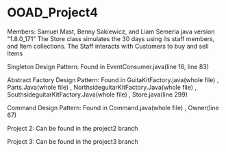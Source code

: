 # OOAD_Project4
Members: Samuel Mast, Benny Sakiewicz, and Liam Semeria
java version "1.8.0_171"
The Store class simulates the 30 days using its staff members, and Item collections.
The Staff interacts with Customers to buy and sell Items

Singleton Design Pattern: Found in EventConsumer.java(line 16, line 83)

Abstract Factory Design Pattern: Found in GuitaKitFactory.java(whole file) , Parts.Java(whole file) , NorthsideguitarKitFactory.Java(whole file) , SouthsideguitarKitFactory.Java(whole file) , Store.java(line 299)

Command Design Pattern: Found in Command.java(whole file) , Owner(line 67)

Project 2: Can be found in the project2 branch

Project 3: Can be found in the project3 branch
